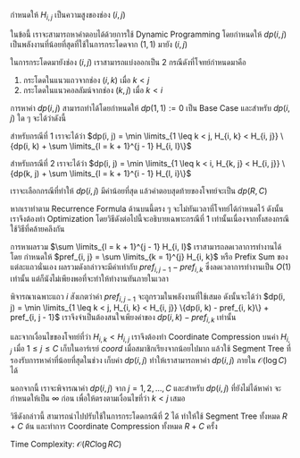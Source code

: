 กำหนดให้ $H_{i, j}$ เป็นความสูงของช่อง $(i, j)$

ในข้อนี้ เราจะสามารถหาคำตอบได้ด้วยการใช้ Dynamic Programming โดยกำหนดให้ $dp(i, j)$ เป็นพลังงานที่น้อยที่สุดที่ใช้ในการกระโดดจาก $(1, 1)$ มายัง $(i, j)$

ในการกระโดดมายังช่อง $(i, j)$ เราสามารถแบ่งออกเป็น 2 กรณีดังที่โจทย์กำหนดมาคือ 

1. กระโดดในแนวแถวจากช่อง $(i, k)$ เมื่อ $k < j$
2. กระโดดในแนวคอลลัมน์จากช่อง $(k, j)$ เมื่อ $k < i$

การหาค่า $dp(i, j)$ สามารถทำได้โดยกำหนดให้ $dp(1, 1) := 0$ เป็น Base Case และสำหรับ $dp(i, j)$ ใด ๆ จะได้ว่าดังนี้

สำหรับกรณีที่ 1 เราจะได้ว่า $dp(i, j) = \min \limits_{1 \leq k < j, H_{i, k} < H_{i, j}} \{dp(i, k) + \sum \limits_{l = k + 1}^{j - 1} H_{i, l}\}$

สำหรับกรณีที่ 2 เราจะได้ว่า $dp(i, j) = \min \limits_{1 \leq k < i, H_{k, j} < H_{i, j}} \{dp(k, j) + \sum \limits_{l = k + 1}^{i - 1} H_{l, i}\}$

เราจะเลือกกรณีที่ทำให้ $dp(i, j)$ มีค่าน้อยที่สุด แล้วคำตอบสุดท้ายของโจทย์จะเป็น $dp(R, C)$

หากเราทำตาม Recurrence Formula ด้านบนนี้ตรง ๆ จะไม่ทันเวลาที่โจทย์ได้กำหนดไว้ ดังนั้นเราจึงต้องทำ Optimization โดยวิธีดังต่อไปนี้จะอธิบายเฉพาะกรณีที่ 1 เท่านั้นเนื่องจากทั้งสองกรณีใช้วิธีที่คล้ายคลึงกัน

การหาผลรวม $\sum \limits_{l = k + 1}^{j - 1} H_{i, l}$ เราสามารถลดเวลาการทำงานได้โดย กำหนดให้ $pref_{i, j} = \sum \limits_{k = 1}^{j} H_{i, k}$ หรือ Prefix Sum ของแต่ละแถวนั่นเอง ผลรวมดังกล่าวจะมีค่าเท่ากับ $pref_{i, j - 1} - pref_{i, k}$ ซึ่งลดเวลาการทำงานเป็น $O(1)$ เท่านั้น แต่ก็นังไม่เพียงพอที่จะทำให้ทำงานทันภายในเวลา

พิจารณาเฉพาะแถว $i$ สังเกตว่าค่า $pref_{i, j - 1}$ จะถูกรวมในพลังงานที่ใช้เสมอ ดังนั้นจะได้ว่า $dp(i, j) = \min \limits_{1 \leq k < j, H_{i, k} < H_{i, j}} \{dp(i, k) - pref_{i, k}\} + pref_{i, j - 1}$ เราจึงจำเป็นต้องสนใจเพียงค่าของ $dp(i, k) - pref_{i, k}$ เท่านั้น 

และจากเงื่อนไขของโจทย์ที่ว่า $H_{i, k} < H_{i, j}$ เราจึงต้องทำ Coordinate Compression บนค่า $H_{i, j}$ เมื่อ $1 \leq j \leq C$ เก็บในอาร์เรย์ $coord$ เมื่อสมาชิกเรียงจากน้อยไปมาก แล้วใช้ Segment Tree ที่รองรับการหาค่าที่น้อยที่สุดในช่วง เก็บค่า $dp(i, j)$ ทำให้เราสามารถหาค่า $dp(i, j)$ ภายใน $\mathcal{O}(\log C)$ ได้

นอกจากนี้ เราจะพิจารณาค่า $dp(i, j)$ จาก $j = 1, 2, \dots, C$ และสำหรับ $dp(i, j)$ ที่ยังไม่ได้หาค่า จะกำหนดให้เป็น $\infty$ ก่อน เพื่อให้ตรงตามเงื่อนไขที่ว่า $k < j$ เสมอ

วิธีดังกล่าวนี้ สามารถนำไปปรับใช้ในการกระโดดกรณีที่ 2 ได้ ทำให้ใช้ Segment Tree ทั้งหมด $R + C$ ต้น และทำการ Coordinate Compression ทั้งหมด $R + C$ ครั้ง

Time Complexity: $\mathcal{O}(RC \log RC)$
